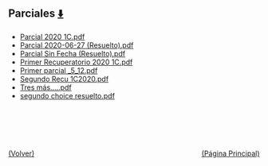 
<html>
<body>
<h2>Parciales <a href="https://downgit.github.io/#/home?url=https://github.com/Apuntes-FIUBA/Apuntes-Electronica/tree/main/81 - Matemática/8102 - Algebra II/Examenes/Parciales" style="font-size:20px">  ⬇️ </a></h2>
<ul>
    <li><a href="Parcial 2020 1C.pdf">Parcial 2020 1C.pdf</a></li>
    <li><a href="Parcial 2020-06-27 (Resuelto).pdf">Parcial 2020-06-27 (Resuelto).pdf</a></li>
    <li><a href="Parcial Sin Fecha (Resuelto).pdf">Parcial Sin Fecha (Resuelto).pdf</a></li>
    <li><a href="Primer Recuperatorio 2020 1C.pdf">Primer Recuperatorio 2020 1C.pdf</a></li>
    <li><a href="Primer parcial _5_12.pdf">Primer parcial _5_12.pdf</a></li>
    <li><a href="Segundo Recu 1C2020.pdf">Segundo Recu 1C2020.pdf</a></li>
    <li><a href="Tres más.....pdf">Tres más.....pdf</a></li>
    <li><a href="segundo choice resuelto.pdf">segundo choice resuelto.pdf</a></li>
</ul>
</body>
</html>
















<br><br><br><br><br><a href="../" style="float: left">(Volver)</a> <a href="https://apuntes-fiuba.github.io/Apuntes-Electronica" style="float: right">(Página Principal)</a>
